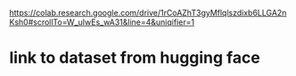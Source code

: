 https://colab.research.google.com/drive/1rCoAZhT3gyMflqlszdixb6LLGA2nKsh0#scrollTo=W_uIwEs_wA31&line=4&uniqifier=1
# link to dataset from hugging face 
